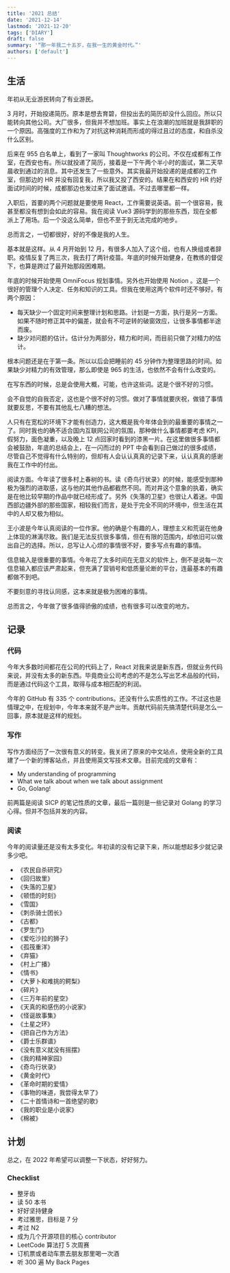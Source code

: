 ```yaml
---
title: '2021 总结'
date: '2021-12-14'
lastmod: '2021-12-20'
tags: ['DIARY']
draft: false
summary: '“那一年我二十五岁，在我一生的黄金时代。”'
authors: ['default']
---
```


## 生活

年初从无业游民转向了有业游民。

3 月时，开始投递简历。原本是想去育碧，但投出去的简历却没什么回应。所以只能转向其他公司。大厂很多，但我并不想加班。事实上在浪潮的加班就是我辞职的一个原因。高强度的工作和为了对抗这种消耗而形成的得过且过的态度，和自杀没什么区别。

后来在 955 白名单上，看到了一家叫 Thoughtworks 的公司。不仅在成都有工作室，在西安也有。所以就投递了简历，接着是一下午两个半小时的面试，第二天早晨收到通过的消息。其中还发生了一些意外。其实我最开始投递的是成都的工作室，但那边的 HR 并没有回复我，所以我又投了西安的。结果在和西安的 HR 约好面试时间的时候，成都那边也发过来了面试邀请。不过去哪里都一样。

入职后，首要的两个问题就是要使用 React，工作需要说英语。前一个很容易，我甚至都没有想到会如此的容易。我在阅读 Vue3 源码学到的那些东西，现在全都派上了用场。后一个没这么简单，但也不至于到无法完成的地步。

总而言之，一切都很好，好的不像是我的人生。

基本就是这样。从 4 月开始到 12 月，有很多人加入了这个组，也有人换组或者辞职。疫情反复了两三次，我去打了两针疫苗。年底的时候开始健身，在教练的督促下，也算是跨过了最开始那段困难期。

年底的时候开始使用 OmniFocus 规划事情。另外也开始使用 Notion 。这是一个很好的管理个人决定、任务和知识的工具。但我在使用这两个软件时还不够好。有两个原因：

- 每天缺少一个固定时间来整理计划和思路。计划是一方面，执行是另一方面。如果不随时修正其中的偏差，就会有不可逆转的破窗效应，让很多事情都半途而废。
- 缺少对问题的估计。估计分为两部分，精力和时间，而目前只做了对精力的估计。

根本问题还是在于第一条。所以以后会把睡前的 45 分钟作为整理思路的时间。如果缺少对精力的有效管理，那么即使是 965 的生活，也依然不会有什么改变的。

在写东西的时候，总是会使用大概，可能，也许这些词。这是个很不好的习惯。

会不自觉的自我否定，这也是个很不好的习惯。做对了事情就要庆祝，做错了事情就要反思，不要有其他乱七八糟的想法。

人只有在宽松的环境下才能有创造力，这大概是我今年体会到的最重要的事情之一了。同时我也的确不适合国内互联网公司的氛围，那种做什么事情都要考虑 KPI，假努力，面色凝重，以及晚上 12 点回家时看到的漆黑一片。在这里做很多事情都会被鼓励，年底的总结会上，在一闪而过的 PPT 中会看到自己做过的很多成绩，尽管自己不觉得有什么特别的，但却有人会认认真真的记录下来，认认真真的感谢我在工作中的付出。

阅读方面。今年读了很多村上春树的书。读《奇鸟行状录》的时候，能感受到那种极为强烈的进取感，这与他的其他作品都截然不同。而对井这个意象的执着，确实是在他比较早期的作品中就已经形成了。另外《失落的卫星》也很让人着迷。中国西部边疆外部的那些国家，相较我们而言，是处于完全不同的环境中，但生活在其中的人却又极为相似。

王小波是今年认真阅读的一位作家。他的确是个有趣的人，理想主义和荒诞在他身上体现的淋漓尽致。我们是无法反抗很多事情，但在有限的范围内，却依旧可以做出自己的选择。所以，总写让人心烦的事情很不好，要多写点有趣的事情。

信息输入是很重要的事情。今年花了太多时间在无意义的软件上，倒不是说每一次信息输入都应该严肃起来，但充满了营销号和低质量论断的平台，连最基本的有趣都做不到吧。

不要刻意的寻找认同感，这本来就是极为困难的事情。

总而言之，今年做了很多值得骄傲的成绩，也有很多可以改变的地方。

## 记录

### 代码

今年大多数时间都花在公司的代码上了，React 对我来说是新东西，但就业务代码来说，并没有太多的新东西。毕竟商业公司考虑的不是怎么写出艺术品般的代码，而是通过代码这个工具，取得与成本相匹配的利润。

今年的 GitHub 有 335 个 contributions。还没有什么实质性的工作。不过这也是情理之中，在规划中，今年本来就不是产出年。贡献代码前先搞清楚代码是怎么一回事，原本就是这样的规划。

### 写作

写作方面经历了一次很有意义的转变。我关闭了原来的中文站点，使用全新的工具建了一个新的博客站点，并且使用英文写技术文章。目前完成的文章有：

- My understanding of programming
- What we talk about when we talk about assignment
- Go, Golang!

前两篇是阅读 SICP 的笔记性质的文章，最后一篇则是一些记录对 Golang 的学习心得。但并不包括并发的内容。

### 阅读

今年的阅读量还是没有太多变化。年初读的没有记录下来，所以能想起多少就记录多少吧。

- 《农民自杀研究》
- 《回归故里》
- 《失落的卫星》
- 《顿悟的时刻》
- 《雪国》
- 《刺杀骑士团长》
- 《古都》
- 《罗生门》
- 《爱吃沙拉的狮子》
- 《孤筏重洋》
- 《弃猫》
- 《村上广播》
- 《情书》
- 《大萝卜和难挑的鳄梨》
- 《碎片》
- 《三万年前的星空》
- 《天真的和感伤的小说家》
- 《怪诞故事集》
- 《土星之环》
- 《把自己作为方法》
- 《爵士乐群谱》
- 《没有意义就没有摇摆》
- 《我的精神家园》
- 《奇鸟行状录》
- 《黄金时代》
- 《革命时期的爱情》
- 《事物的味道，我尝得太早了》
- 《二十首情诗和一首绝望的歌》
- 《我的职业是小说家》
- 《棉被》

## 计划

总之，在 2022 年希望可以调整一下状态，好好努力。

### Checklist

- 整牙齿
- 读 50 本书
- 好好坚持健身
- 考过雅思，目标是 7 分
- 考过 N2
- 成为几个开源项目的核心 contributor
- LeetCode 算法打 5 次周赛
- 订机票或者动车票去朋友那里喝一次酒
- 听 300 遍 My Back Pages
